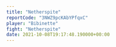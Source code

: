 ```yaml
---
title: "Netherspite"
reportCode: "3NWZ9pcKAbYPfqxC"
player: "Bibinette"
fight: "Netherspite"
date: 2021-10-08T19:17:48.190000+00:00
---
```

